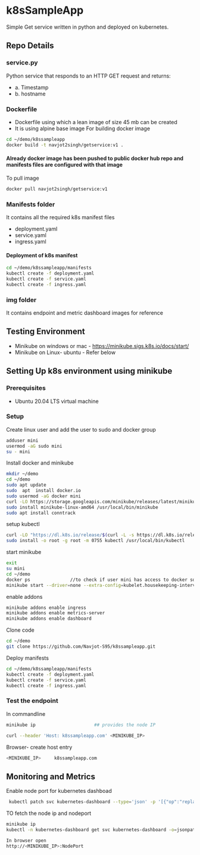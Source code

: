# k8sSampleApp

Simple Get service written in python and deployed on kubernetes.

## Repo Details
### service.py
Python service that responds to an HTTP GET request and returns: 
- a. Timestamp 
- b. hostname 

### Dockerfile
- Dockerfile using which a lean image of size 45 mb can be created
- It is using alpine base image
For building docker image
```sh
cd ~/demo/k8ssampleapp
docker build -t navjot2singh/getservice:v1 .
```
#### Already docker image has been pushed to public docker hub repo and manifests files are configured with that image
To pull image
```sh
docker pull navjot2singh/getservice:v1
```

### Manifests folder
It contains all the required k8s manifest files
- deployment.yaml
- service.yaml
- ingress.yaml

#### Deployment of k8s manifest
```sh
cd ~/demo/k8ssampleapp/manifests
kubectl create -f deployment.yaml
kubectl create -f service.yaml
kubectl create -f ingress.yaml
```


### img folder
It contains endpoint and metric dashboard images for reference


## Testing Environment
- Minikube on windows or mac - https://minikube.sigs.k8s.io/docs/start/
- Minikube on Linux- ubuntu - Refer below


## Setting Up k8s environment using minikube
### Prerequisites
- Ubuntu 20.04 LTS virtual machine

### Setup
 Create linux user and add the user to sudo and docker group
```sh
adduser mini
usermod -aG sudo mini
su - mini
```
Install docker and minikube
```sh
mkdir ~/demo
cd ~/demo
sudo apt update
sudo  apt  install docker.io
sudo usermod -aG docker mini
curl -LO https://storage.googleapis.com/minikube/releases/latest/minikube-linux-amd64
sudo install minikube-linux-amd64 /usr/local/bin/minikube
sudo apt install conntrack
```

setup kubectl
```sh
curl -LO "https://dl.k8s.io/release/$(curl -L -s https://dl.k8s.io/release/stable.txt)/bin/linux/amd64/kubectl"
sudo install -o root -g root -m 0755 kubectl /usr/local/bin/kubectl
```

start minikube
```sh
exit
su mini
cd ~/demo
docker ps               //to check if user mini has access to docker sock
minikube start --driver=none --extra-config=kubelet.housekeeping-interval=10s
```

enable addons
```sh
minikube addons enable ingress
minikube addons enable metrics-server
minikube addons enable dashboard
```

Clone code
```sh
cd ~/demo
git clone https://github.com/Navjot-S95/k8ssampleapp.git
```

Deploy manifests
```sh
cd ~/demo/k8ssampleapp/manifests
kubectl create -f deployment.yaml
kubectl create -f service.yaml
kubectl create -f ingress.yaml
```
### Test the endpoint
In commandline
 
```sh
minikube ip                      ## provides the node IP

curl --header 'Host: k8ssampleapp.com' <MINIKUBE_IP>                 
```
Browser- create host entry
```sh
<MINIKUBE_IP>     k8ssampleapp.com
```


## Monitoring and Metrics
Enable node port for kubernetes dashboad
```sh
 kubectl patch svc kubernetes-dashboard --type='json' -p '[{"op":"replace","path":"/spec/type","value":"NodePort"}]' -n kubernetes-dashboard
 ```
 
 TO fetch the node ip and nodeport
 ```sh
 minikube ip              
 kubectl -n kubernetes-dashboard get svc kubernetes-dashboard -o=jsonpath='{.spec.ports[?(@.port==80)].nodePort}'
 
 In browser open
 http://<MINIKUBE_IP>:NodePort
 ```

